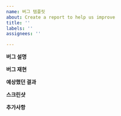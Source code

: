 ```yaml
---
name: 버그 템플릿
about: Create a report to help us improve
title: ''
labels: ''
assignees: ''

---
```


**버그 설명**
<!--버그가 무엇인지 간결하게 설명하세요-->

**버그 재현**
<!--버그가 생기는 단계를 재현하세요:
1. Go to '...'
2. Click on '....'
3. Scroll down to '....'
4. See error -->

**예상했던 결과**
<!--예상했던 결과에대해 간결하게 설명하세요-->

**스크린샷**
<!--해당되는 경우, 문제를 설명하는 데 도움이 되는 스크린샷을 추가하세요.-->

**추가사항**
<!--추가로 필요한 내용을 이곳에 작성하세요.-->
